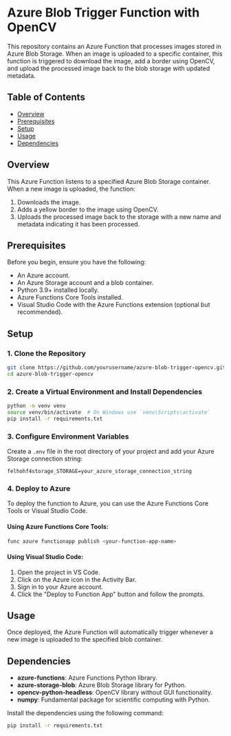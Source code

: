 # Azure Blob Trigger Function with OpenCV

This repository contains an Azure Function that processes images stored in Azure Blob Storage. When an image is uploaded to a specific container, this function is triggered to download the image, add a border using OpenCV, and upload the processed image back to the blob storage with updated metadata.

## Table of Contents

- [Overview](#overview)
- [Prerequisites](#prerequisites)
- [Setup](#setup)
- [Usage](#usage)
- [Dependencies](#dependencies)

## Overview

This Azure Function listens to a specified Azure Blob Storage container. When a new image is uploaded, the function:
1. Downloads the image.
2. Adds a yellow border to the image using OpenCV.
3. Uploads the processed image back to the storage with a new name and metadata indicating it has been processed.

## Prerequisites

Before you begin, ensure you have the following:
- An Azure account.
- An Azure Storage account and a blob container.
- Python 3.9+ installed locally.
- Azure Functions Core Tools installed.
- Visual Studio Code with the Azure Functions extension (optional but recommended).

## Setup

### 1. Clone the Repository

```sh
git clone https://github.com/yourusername/azure-blob-trigger-opencv.git
cd azure-blob-trigger-opencv
```

### 2. Create a Virtual Environment and Install Dependencies

```sh
python -m venv venv
source venv/bin/activate  # On Windows use `venv\Scripts\activate`
pip install -r requirements.txt
```

### 3. Configure Environment Variables

Create a `.env` file in the root directory of your project and add your Azure Storage connection string:

```
felhohf4storage_STORAGE=your_azure_storage_connection_string
```

### 4. Deploy to Azure

To deploy the function to Azure, you can use the Azure Functions Core Tools or Visual Studio Code.

#### Using Azure Functions Core Tools:

```sh
func azure functionapp publish <your-function-app-name>
```

#### Using Visual Studio Code:

1. Open the project in VS Code.
2. Click on the Azure icon in the Activity Bar.
3. Sign in to your Azure account.
4. Click the "Deploy to Function App" button and follow the prompts.

## Usage

Once deployed, the Azure Function will automatically trigger whenever a new image is uploaded to the specified blob container.


## Dependencies

- **azure-functions**: Azure Functions Python library.
- **azure-storage-blob**: Azure Blob Storage library for Python.
- **opencv-python-headless**: OpenCV library without GUI functionality.
- **numpy**: Fundamental package for scientific computing with Python.

Install the dependencies using the following command:

```sh
pip install -r requirements.txt
```
